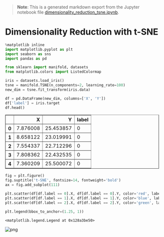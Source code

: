 >**Note**: This is a generated markdown export from the Jupyter notebook file [dimensionality_reduction_tsne.ipynb](dimensionality_reduction_tsne.ipynb).

# Dimensionality Reduction with t-SNE


```python
%matplotlib inline
import matplotlib.pyplot as plt
import seaborn as sns
import pandas as pd

from sklearn import manifold, datasets
from matplotlib.colors import ListedColormap

```


```python
iris = datasets.load_iris()
tsne = manifold.TSNE(n_components=2, learning_rate=100)
new_dim = tsne.fit_transform(iris.data)
```


```python
df = pd.DataFrame(new_dim, columns=['X', 'Y'])
df['label'] = iris.target
df.head()
```




<div>
<style scoped>
    .dataframe tbody tr th:only-of-type {
        vertical-align: middle;
    }

    .dataframe tbody tr th {
        vertical-align: top;
    }

    .dataframe thead th {
        text-align: right;
    }
</style>
<table border="1" class="dataframe">
  <thead>
    <tr style="text-align: right;">
      <th></th>
      <th>X</th>
      <th>Y</th>
      <th>label</th>
    </tr>
  </thead>
  <tbody>
    <tr>
      <th>0</th>
      <td>7.876008</td>
      <td>25.453857</td>
      <td>0</td>
    </tr>
    <tr>
      <th>1</th>
      <td>8.658122</td>
      <td>23.019991</td>
      <td>0</td>
    </tr>
    <tr>
      <th>2</th>
      <td>7.554337</td>
      <td>22.712296</td>
      <td>0</td>
    </tr>
    <tr>
      <th>3</th>
      <td>7.808362</td>
      <td>22.432535</td>
      <td>0</td>
    </tr>
    <tr>
      <th>4</th>
      <td>7.360209</td>
      <td>25.500072</td>
      <td>0</td>
    </tr>
  </tbody>
</table>
</div>




```python
fig = plt.figure()
fig.suptitle('t-SNE', fontsize=14, fontweight='bold')
ax = fig.add_subplot(111)

plt.scatter(df[df.label == 0].X, df[df.label == 0].Y, color='red', label=iris.target_names[0])
plt.scatter(df[df.label == 1].X, df[df.label == 1].Y, color='blue', label=iris.target_names[1])
plt.scatter(df[df.label == 2].X, df[df.label == 2].Y, color='green', label=iris.target_names[2])

plt.legend(bbox_to_anchor=(1.25, 1))
```




    <matplotlib.legend.Legend at 0x128a3be50>




    
![png](dimensionality_reduction_tsne_files/dimensionality_reduction_tsne_4_1.png)
    
